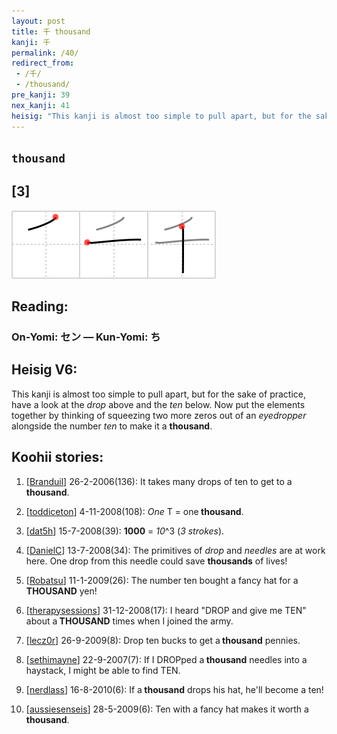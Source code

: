```yaml
---
layout: post
title: 千 thousand
kanji: 千
permalink: /40/
redirect_from:
 - /千/
 - /thousand/
pre_kanji: 39
nex_kanji: 41
heisig: "This kanji is almost too simple to pull apart, but for the sake of practice, have a look at the <i>drop</i> above and the <i>ten</i> below. Now put the elements together by thinking of squeezing two more zeros out of an <i>eyedropper</i> alongside the number <i>ten</i> to make it a <b>thousand</b>."
---
```


## `thousand`

## [3]

<div class="stroke"><img src="../images/E58D83.png" /></div>

## Reading:

### On-Yomi: セン &mdash; Kun-Yomi: ち

## Heisig V6:

This kanji is almost too simple to pull apart, but for the sake of practice, have a look at the <i>drop</i> above and the <i>ten</i> below. Now put the elements together by thinking of squeezing two more zeros out of an <i>eyedropper</i> alongside the number <i>ten</i> to make it a <b>thousand</b>.

## Koohii stories:

1) [<a href="http://kanji.koohii.com/profile/Branduil">Branduil</a>] 26-2-2006(136): It takes many drops of ten to get to a<strong> thousand</strong>.

2) [<a href="http://kanji.koohii.com/profile/toddiceton">toddiceton</a>] 4-11-2008(108): <em>One</em> T = one<strong> thousand</strong>.

3) [<a href="http://kanji.koohii.com/profile/dat5h">dat5h</a>] 15-7-2008(39): <strong>1000</strong> = <em>10</em>^3 (<em>3 strokes</em>).

4) [<a href="http://kanji.koohii.com/profile/DanielC">DanielC</a>] 13-7-2008(34): The primitives of <em>drop</em> and <em>needles</em> are at work here. One drop from this needle could save <strong>thousands</strong> of lives!

5) [<a href="http://kanji.koohii.com/profile/Robatsu">Robatsu</a>] 11-1-2009(26): The number ten bought a fancy hat for a<strong> THOUSAND</strong> yen!

6) [<a href="http://kanji.koohii.com/profile/therapysessions">therapysessions</a>] 31-12-2008(17): I heard &quot;DROP and give me TEN&quot; about a<strong> THOUSAND</strong> times when I joined the army.

7) [<a href="http://kanji.koohii.com/profile/lecz0r">lecz0r</a>] 26-9-2009(8): Drop ten bucks to get a<strong> thousand</strong> pennies.

8) [<a href="http://kanji.koohii.com/profile/sethimayne">sethimayne</a>] 22-9-2007(7): If I DROPped a<strong> thousand</strong> needles into a haystack, I might be able to find TEN.

9) [<a href="http://kanji.koohii.com/profile/nerdlass">nerdlass</a>] 16-8-2010(6): If a<strong> thousand</strong> drops his hat, he&#039;ll become a ten!

10) [<a href="http://kanji.koohii.com/profile/aussiesenseis">aussiesenseis</a>] 28-5-2009(6): Ten with a fancy hat makes it worth a<strong> thousand</strong>.
